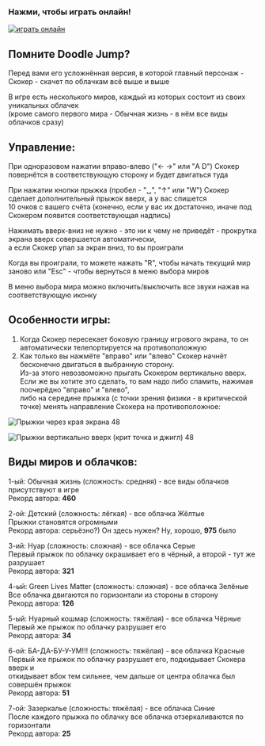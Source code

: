 ### Нажми, чтобы играть онлайн!
[![играть онлайн](https://img.shields.io/website?style=plastic&url=https%3A%2F%2Fauzmit.github.io%2FHexlet-Practice_31-group%2F)](https://auzmit.github.io/My_Prig-skok/)

## Помните Doodle Jump?
Перед вами его усложнённая версия, в которой главный персонаж -\
Скокер - скачет по облачкам всё выше и выше

В игре есть несколького миров, каждый из которых состоит из своих уникальных облачек\
(кроме самого первого мира - Обычная жизнь - в нём все виды облачков сразу)

## Управление:
При одноразовом нажатии вправо-влево ("← →" или "A D") Скокер повернётся в соответствующую сторону и будет двигаться туда

При нажатии кнопки прыжка (пробел - "␣", "↑" или "W") Скокер сделает дополнительный прыжок вверх, а у вас спишется\
10 очков с вашего счёта (конечно, если у вас их достаточно, иначе под Скокером появится соответствующая надпись)

Нажимать вверх-вниз не нужно - это ни к чему не приведёт - прокрутка экрана вверх совершается автоматически,\
а если Скокер упал за экран вниз, то вы проиграли

Когда вы проиграли, то можете нажать "R", чтобы начать текущий мир заново или "Esc" - чтобы вернуться в меню выбора миров

В меню выбора мира можно включить/выключить все звуки нажав на соответствующую иконку

## Особенности игры:
1) Когда Скокер пересекает боковую границу игрового экрана, то он автоматически телепортируется на противоположную
2) Как только вы нажмёте "вправо" или "влево" Скокер начнёт бесконечно двигаться в выбранную сторону.\
   Из-за этого невозвоможно прыгать Скокером вертикально вверх.\
   Если же вы хотите это сделать, то вам надо либо спамить, нажимая поочерёдно "вправо" и "влево",\
   либо на середине прыжка (с точки зрения физики - в критической точке) менять направление Скокера на противоположное:

![Прыжки через края экрана 48](https://github.com/user-attachments/assets/025f07e8-6c49-43f2-aa4f-1e7e70c44164)

![Прыжки вертикально вверх (крит  точка и джигл) 48](https://github.com/user-attachments/assets/0b5554c8-b1ad-4892-b087-78e512e86844)

## Виды миров и облачков:
1-ый: Обычная жизнь (сложность: средняя) - все виды облачков присутствуют в игре\
Рекорд автора: **460**

2-ой: Детский (сложность: лёгкая) - все облачка Жёлтые\
Прыжки становятся огромными\
Рекорд автора: серьёзно?) Он здесь нужен? Ну, хорошо, **975** было

3-ий: Нуар (сложность: сложная) - все облачка Серые\
Первый прыжок по облачку окрашивает его в чёрный, а второй - тут же разрушает\
Рекорд автора: **321**

4-ый: Green Lives Matter (сложность: сложная) - все облачка Зелёные\
Все облачка двигаются по горизонтали из стороны в сторону\
Рекорд автора: **126**

5-ый: Нуарный кошмар (сложность: тяжёлая) - все облачка Чёрные\
Первый же прыжок по облачку разрушает его\
Рекорд автора: **34**

6-ой: БА-ДА-БУ-У-УМ!!! (сложность: тяжёлая) - все облачка Красные\
Первый же прыжок по облачку разрушает его, подкидывает Скокера вверх и\
откидывает вбок тем сильнее, чем дальше от центра облачка был совершён прыжок\
Рекорд автора: **51**

7-ой: Зазеркалье (сложность: тяжёлая) - все облачка Синие\
После каждого прыжка по облачку все облачка отзеркаливаются по горизонтали\
Рекорд автора: **25**
